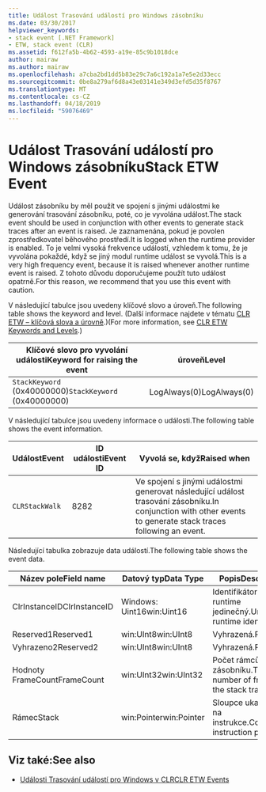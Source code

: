 ```yaml
---
title: Událost Trasování událostí pro Windows zásobníku
ms.date: 03/30/2017
helpviewer_keywords:
- stack event [.NET Framework]
- ETW, stack event (CLR)
ms.assetid: f612fa5b-4b62-4593-a19e-85c9b1018dce
author: mairaw
ms.author: mairaw
ms.openlocfilehash: a7cba2bd1dd5b83e29c7a6c192a1a7e5e2d33ecc
ms.sourcegitcommit: 0be8a279af6d8a43e03141e349d3efd5d35f8767
ms.translationtype: MT
ms.contentlocale: cs-CZ
ms.lasthandoff: 04/18/2019
ms.locfileid: "59076469"
---
```

# <a name="stack-etw-event"></a><span data-ttu-id="77131-102">Událost Trasování událostí pro Windows zásobníku</span><span class="sxs-lookup"><span data-stu-id="77131-102">Stack ETW Event</span></span>
<span data-ttu-id="77131-103">Událost zásobníku by měl použít ve spojení s jinými událostmi ke generování trasování zásobníku, poté, co je vyvolána událost.</span><span class="sxs-lookup"><span data-stu-id="77131-103">The stack event should be used in conjunction with other events to generate stack traces after an event is raised.</span></span> <span data-ttu-id="77131-104">Je zaznamenána, pokud je povolen zprostředkovatel běhového prostředí.</span><span class="sxs-lookup"><span data-stu-id="77131-104">It is logged when the runtime provider is enabled.</span></span> <span data-ttu-id="77131-105">To je velmi vysoká frekvence událostí, vzhledem k tomu, že je vyvolána pokaždé, když se jiný modul runtime událost se vyvolá.</span><span class="sxs-lookup"><span data-stu-id="77131-105">This is a very high frequency event, because it is raised whenever another runtime event is raised.</span></span> <span data-ttu-id="77131-106">Z tohoto důvodu doporučujeme použít tuto událost opatrně.</span><span class="sxs-lookup"><span data-stu-id="77131-106">For this reason, we recommend that you use this event with caution.</span></span>  
  
 <span data-ttu-id="77131-107">V následující tabulce jsou uvedeny klíčové slovo a úroveň.</span><span class="sxs-lookup"><span data-stu-id="77131-107">The following table shows the keyword and level.</span></span> <span data-ttu-id="77131-108">(Další informace najdete v tématu [CLR ETW – klíčová slova a úrovně](../../../docs/framework/performance/clr-etw-keywords-and-levels.md).)</span><span class="sxs-lookup"><span data-stu-id="77131-108">(For more information, see [CLR ETW Keywords and Levels](../../../docs/framework/performance/clr-etw-keywords-and-levels.md).)</span></span>  
  
|<span data-ttu-id="77131-109">Klíčové slovo pro vyvolání události</span><span class="sxs-lookup"><span data-stu-id="77131-109">Keyword for raising the event</span></span>|<span data-ttu-id="77131-110">úroveň</span><span class="sxs-lookup"><span data-stu-id="77131-110">Level</span></span>|  
|-----------------------------------|-----------|  
|<span data-ttu-id="77131-111">`StackKeyword` (0x40000000)</span><span class="sxs-lookup"><span data-stu-id="77131-111">`StackKeyword` (0x40000000)</span></span>|<span data-ttu-id="77131-112">LogAlways(0)</span><span class="sxs-lookup"><span data-stu-id="77131-112">LogAlways(0)</span></span>|  
  
 <span data-ttu-id="77131-113">V následující tabulce jsou uvedeny informace o události.</span><span class="sxs-lookup"><span data-stu-id="77131-113">The following table shows the event information.</span></span>  
  
|<span data-ttu-id="77131-114">Událost</span><span class="sxs-lookup"><span data-stu-id="77131-114">Event</span></span>|<span data-ttu-id="77131-115">ID události</span><span class="sxs-lookup"><span data-stu-id="77131-115">Event ID</span></span>|<span data-ttu-id="77131-116">Vyvolá se, když</span><span class="sxs-lookup"><span data-stu-id="77131-116">Raised when</span></span>|  
|-----------|--------------|-----------------|  
|`CLRStackWalk`|<span data-ttu-id="77131-117">82</span><span class="sxs-lookup"><span data-stu-id="77131-117">82</span></span>|<span data-ttu-id="77131-118">Ve spojení s jinými událostmi generovat následující událost trasování zásobníku.</span><span class="sxs-lookup"><span data-stu-id="77131-118">In conjunction with other events to generate stack traces following an event.</span></span>|  
  
 <span data-ttu-id="77131-119">Následující tabulka zobrazuje data událostí.</span><span class="sxs-lookup"><span data-stu-id="77131-119">The following table shows the event data.</span></span>  
  
|<span data-ttu-id="77131-120">Název pole</span><span class="sxs-lookup"><span data-stu-id="77131-120">Field name</span></span>|<span data-ttu-id="77131-121">Datový typ</span><span class="sxs-lookup"><span data-stu-id="77131-121">Data Type</span></span>|<span data-ttu-id="77131-122">Popis</span><span class="sxs-lookup"><span data-stu-id="77131-122">Description</span></span>|  
|----------------|---------------|-----------------|  
|<span data-ttu-id="77131-123">ClrInstanceID</span><span class="sxs-lookup"><span data-stu-id="77131-123">ClrInstanceID</span></span>|<span data-ttu-id="77131-124">Windows: Uint16</span><span class="sxs-lookup"><span data-stu-id="77131-124">win:Uint16</span></span>|<span data-ttu-id="77131-125">Identifikátor modulu runtime jedinečný.</span><span class="sxs-lookup"><span data-stu-id="77131-125">Unique runtime identifier.</span></span>|  
|<span data-ttu-id="77131-126">Reserved1</span><span class="sxs-lookup"><span data-stu-id="77131-126">Reserved1</span></span>|<span data-ttu-id="77131-127">win:UInt8</span><span class="sxs-lookup"><span data-stu-id="77131-127">win:UInt8</span></span>|<span data-ttu-id="77131-128">Vyhrazená.</span><span class="sxs-lookup"><span data-stu-id="77131-128">Reserved.</span></span>|  
|<span data-ttu-id="77131-129">Vyhrazeno2</span><span class="sxs-lookup"><span data-stu-id="77131-129">Reserved2</span></span>|<span data-ttu-id="77131-130">win:UInt8</span><span class="sxs-lookup"><span data-stu-id="77131-130">win:UInt8</span></span>|<span data-ttu-id="77131-131">Vyhrazená.</span><span class="sxs-lookup"><span data-stu-id="77131-131">Reserved.</span></span>|  
|<span data-ttu-id="77131-132">Hodnoty FrameCount</span><span class="sxs-lookup"><span data-stu-id="77131-132">FrameCount</span></span>|<span data-ttu-id="77131-133">win:UInt32</span><span class="sxs-lookup"><span data-stu-id="77131-133">win:UInt32</span></span>|<span data-ttu-id="77131-134">Počet rámců v zásobníku.</span><span class="sxs-lookup"><span data-stu-id="77131-134">The number of frames in the stack trace.</span></span>|  
|<span data-ttu-id="77131-135">Rámec</span><span class="sxs-lookup"><span data-stu-id="77131-135">Stack</span></span>|<span data-ttu-id="77131-136">win:Pointer</span><span class="sxs-lookup"><span data-stu-id="77131-136">win:Pointer</span></span>|<span data-ttu-id="77131-137">Sloupce ukazatele na instrukce.</span><span class="sxs-lookup"><span data-stu-id="77131-137">Columns of instruction pointers.</span></span>|  
  
## <a name="see-also"></a><span data-ttu-id="77131-138">Viz také:</span><span class="sxs-lookup"><span data-stu-id="77131-138">See also</span></span>

- [<span data-ttu-id="77131-139">Události Trasování událostí pro Windows v CLR</span><span class="sxs-lookup"><span data-stu-id="77131-139">CLR ETW Events</span></span>](../../../docs/framework/performance/clr-etw-events.md)
